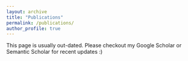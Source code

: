 ```yaml
---
layout: archive
title: "Publications"
permalink: /publications/
author_profile: true
---
```


This page is usually out-dated. Please checkout my Google Scholar or Semantic Scholar for recent updates :)


<!-- {% if author.semanticscholar %}
  You can also find my articles on <u><a href="{{author.semanticscholar}}">my Semantic Scholar profile</a>.</u>
{% endif %}

{% include base_path %}

{% for post in site.publications reversed %}
  {% include archive-single.html %}
{% endfor %} -->
